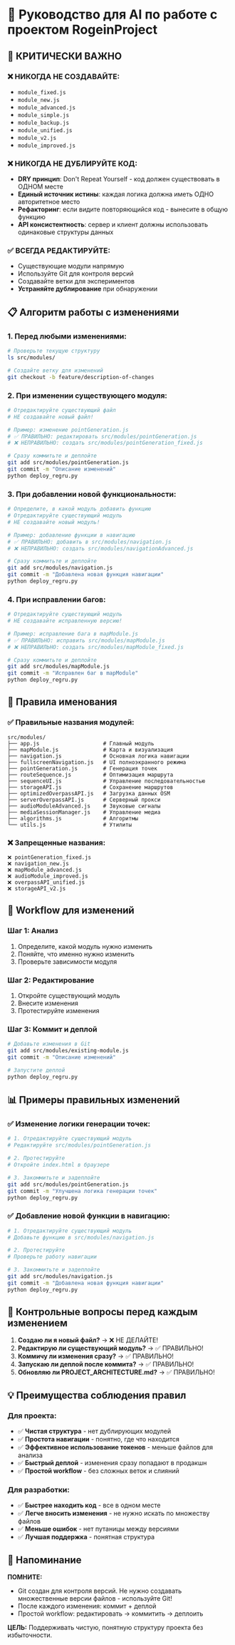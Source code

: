 # 🤖 Руководство для AI по работе с проектом RogeinProject

## 🚨 КРИТИЧЕСКИ ВАЖНО

### ❌ НИКОГДА НЕ СОЗДАВАЙТЕ:
- `module_fixed.js`
- `module_new.js` 
- `module_advanced.js`
- `module_simple.js`
- `module_backup.js`
- `module_unified.js`
- `module_v2.js`
- `module_improved.js`

### ❌ НИКОГДА НЕ ДУБЛИРУЙТЕ КОД:
- **DRY принцип**: Don't Repeat Yourself - код должен существовать в ОДНОМ месте
- **Единый источник истины**: каждая логика должна иметь ОДНО авторитетное место
- **Рефакторинг**: если видите повторяющийся код - вынесите в общую функцию
- **API консистентность**: сервер и клиент должны использовать одинаковые структуры данных

### ✅ ВСЕГДА РЕДАКТИРУЙТЕ:
- Существующие модули напрямую
- Используйте Git для контроля версий
- Создавайте ветки для экспериментов
- **Устраняйте дублирование** при обнаружении

## 📋 Алгоритм работы с изменениями

### 1. **Перед любыми изменениями:**
```bash
# Проверьте текущую структуру
ls src/modules/

# Создайте ветку для изменений
git checkout -b feature/description-of-changes
```

### 2. **При изменении существующего модуля:**
```bash
# Отредактируйте существующий файл
# НЕ создавайте новый файл!

# Пример: изменение pointGeneration.js
# ✅ ПРАВИЛЬНО: редактировать src/modules/pointGeneration.js
# ❌ НЕПРАВИЛЬНО: создать src/modules/pointGeneration_fixed.js

# Сразу коммитьте и деплойте
git add src/modules/pointGeneration.js
git commit -m "Описание изменений"
python deploy_regru.py
```

### 3. **При добавлении новой функциональности:**
```bash
# Определите, в какой модуль добавить функцию
# Отредактируйте существующий модуль
# НЕ создавайте новый модуль!

# Пример: добавление функции в навигацию
# ✅ ПРАВИЛЬНО: добавить в src/modules/navigation.js
# ❌ НЕПРАВИЛЬНО: создать src/modules/navigationAdvanced.js

# Сразу коммитьте и деплойте
git add src/modules/navigation.js
git commit -m "Добавлена новая функция навигации"
python deploy_regru.py
```

### 4. **При исправлении багов:**
```bash
# Отредактируйте существующий модуль
# НЕ создавайте исправленную версию!

# Пример: исправление бага в mapModule.js
# ✅ ПРАВИЛЬНО: исправить src/modules/mapModule.js
# ❌ НЕПРАВИЛЬНО: создать src/modules/mapModule_fixed.js

# Сразу коммитьте и деплойте
git add src/modules/mapModule.js
git commit -m "Исправлен баг в mapModule"
python deploy_regru.py
```

## 🎯 Правила именования

### ✅ Правильные названия модулей:
```
src/modules/
├── app.js                    # Главный модуль
├── mapModule.js              # Карта и визуализация
├── navigation.js             # Основная логика навигации
├── fullscreenNavigation.js   # UI полноэкранного режима
├── pointGeneration.js        # Генерация точек
├── routeSequence.js          # Оптимизация маршрута
├── sequenceUI.js             # Управление последовательностью
├── storageAPI.js             # Сохранение маршрутов
├── optimizedOverpassAPI.js   # Загрузка данных OSM
├── serverOverpassAPI.js      # Серверный прокси
├── audioModuleAdvanced.js    # Звуковые сигналы
├── mediaSessionManager.js    # Управление медиа
├── algorithms.js             # Алгоритмы
└── utils.js                  # Утилиты
```

### ❌ Запрещенные названия:
```
❌ pointGeneration_fixed.js
❌ navigation_new.js
❌ mapModule_advanced.js
❌ audioModule_improved.js
❌ overpassAPI_unified.js
❌ storageAPI_v2.js
```

## 🔧 Workflow для изменений

### Шаг 1: Анализ
1. Определите, какой модуль нужно изменить
2. Поняйте, что именно нужно изменить
3. Проверьте зависимости модуля

### Шаг 2: Редактирование
1. Откройте существующий модуль
2. Внесите изменения
3. Протестируйте изменения

### Шаг 3: Коммит и деплой
```bash
# Добавьте изменения в Git
git add src/modules/existing-module.js
git commit -m "Описание изменений"

# Запустите деплой
python deploy_regru.py
```

## 📊 Примеры правильных изменений

### ✅ Изменение логики генерации точек:
```bash
# 1. Отредактируйте существующий модуль
# Редактируйте src/modules/pointGeneration.js

# 2. Протестируйте
# Откройте index.html в браузере

# 3. Закоммитьте и задеплойте
git add src/modules/pointGeneration.js
git commit -m "Улучшена логика генерации точек"
python deploy_regru.py
```

### ✅ Добавление новой функции в навигацию:
```bash
# 1. Отредактируйте существующий модуль
# Добавьте функцию в src/modules/navigation.js

# 2. Протестируйте
# Проверьте работу навигации

# 3. Закоммитьте и задеплойте
git add src/modules/navigation.js
git commit -m "Добавлена новая функция навигации"
python deploy_regru.py
```

## 🚨 Контрольные вопросы перед каждым изменением

1. **Создаю ли я новый файл?** → ❌ НЕ ДЕЛАЙТЕ!
2. **Редактирую ли существующий модуль?** → ✅ ПРАВИЛЬНО!
3. **Коммичу ли изменения сразу?** → ✅ ПРАВИЛЬНО!
4. **Запускаю ли деплой после коммита?** → ✅ ПРАВИЛЬНО!
5. **Обновляю ли PROJECT_ARCHITECTURE.md?** → ✅ ПРАВИЛЬНО!

## 💡 Преимущества соблюдения правил

### Для проекта:
- ✅ **Чистая структура** - нет дублирующих модулей
- ✅ **Простота навигации** - понятно, где что находится
- ✅ **Эффективное использование токенов** - меньше файлов для анализа
- ✅ **Быстрый деплой** - изменения сразу попадают в продакшн
- ✅ **Простой workflow** - без сложных веток и слияний

### Для разработки:
- ✅ **Быстрее находить код** - все в одном месте
- ✅ **Легче вносить изменения** - не нужно искать по множеству файлов
- ✅ **Меньше ошибок** - нет путаницы между версиями
- ✅ **Лучшая поддержка** - понятная структура

## 📝 Напоминание

**ПОМНИТЕ:** 
- Git создан для контроля версий. Не нужно создавать множественные версии файлов - используйте Git!
- После каждого изменения: коммит + деплой
- Простой workflow: редактировать → коммитить → деплоить

**ЦЕЛЬ:** Поддерживать чистую, понятную структуру проекта без избыточности.
